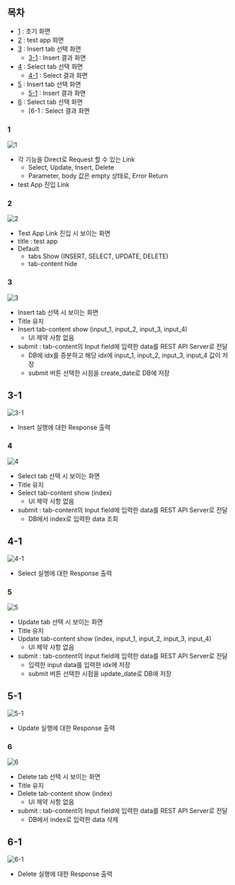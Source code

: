 ## 목차
- [1](#1) : 초기 화면
- [2](#2) : test app 화면
- [3](#3) : Insert tab 선택 화면
  - [3-1](#3-1) : Insert 결과 화면
- [4](#4) : Select tab 선택 화면
  - [4-1](#4-1) : Select 결과 화면
- [5](#5) : Insert tab 선택 화면
  - [5-1](#5-1) : Insert 결과 화면
- [6](#6) : Select tab 선택 화면
  - [6-1[](#6-1) : Select 결과 화면

### 1
![1](https://github.com/user-attachments/assets/cd8f7eee-9245-4a5f-86ab-e1ca07727c1b)
- 각 기능을 Direct로 Request 할 수 있는 Link
  - Select, Update, Insert, Delete
  - Parameter, body 값은 empty 상태로, Error Return
- test App 진입 Link

### 2
![2](https://github.com/user-attachments/assets/d2e7ba34-7dc0-4cac-a029-731a805871cd)
- Test App Link 진입 시 보이는 화면
- title : test app
- Default
  - tabs Show (INSERT, SELECT, UPDATE, DELETE)
  - tab-content hide
 
### 3
![3](https://github.com/user-attachments/assets/118d84f4-2aad-4552-a6ff-6cc2f225c6a9)
- Insert tab 선택 시 보이는 화면
- Title 유지
- Insert tab-content show (input_1, input_2, input_3, input_4)
  - UI 제약 사항 없음
- submit : tab-content의 Input field에 입력한 data를 REST API Server로 전달
  - DB에 idx를 증분하고 해당 idx에 input_1, input_2, input_3, input_4 값이 저장
  - submit 버튼 선택한 시점을 create_date로 DB에 저장

## 3-1
![3-1](https://github.com/user-attachments/assets/2fe1698a-5a1e-46a1-9669-2e08392ac51b)
- Insert 실행에 대한 Response 출력

### 4
![4](https://github.com/user-attachments/assets/b2a79dc1-7f39-4bad-8e5b-7a5e9d3af67b)
- Select tab 선택 시 보이는 화면
- Title 유지
- Select tab-content show (index)
  - UI 제약 사항 없음
- submit : tab-content의 Input field에 입력한 data를 REST API Server로 전달
  - DB에서 index로 입력한 data 조회

## 4-1
![4-1](https://github.com/user-attachments/assets/255fbb9b-3c90-45d9-ae4b-68fd6236bbd1)
- Select 실행에 대한 Response 출력

### 5
![5](https://github.com/user-attachments/assets/a1438889-cbc2-4595-b865-e77b9187d8ec)
- Update tab 선택 시 보이는 화면
- Title 유지
- Update tab-content show (index, input_1, input_2, input_3, input_4)
  - UI 제약 사항 없음
- submit : tab-content의 Input field에 입력한 data를 REST API Server로 전달
  - 입력한 input data를 입력한 idx에 저장
  - submit 버튼 선택한 시점을 update_date로 DB에 저장

## 5-1
![5-1](https://github.com/user-attachments/assets/497a0cdc-b7fa-47ef-8da3-a62e3919d96a)
- Update 실행에 대한 Response 출력


### 6
![6](https://github.com/user-attachments/assets/85478d2a-0b67-45cb-861a-ac553d160603)
- Delete tab 선택 시 보이는 화면
- Title 유지
- Delete tab-content show (index)
  - UI 제약 사항 없음
- submit : tab-content의 Input field에 입력한 data를 REST API Server로 전달
  - DB에서 index로 입력한 data 삭제

## 6-1
![6-1](https://github.com/user-attachments/assets/47237cfd-2142-4839-96be-e77c335357f9)
- Delete 실행에 대한 Response 출력
